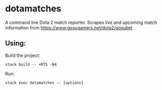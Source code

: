 # dotamatches

A command line Dota 2 match reporter. Scrapes live and upcoming match information from https://www.gosugamers.net/dota2/gosubet

## Using:
Build the project:

`stack build -- +RTS -N4`

Run:

`stack exec dotamatches -- [options]`
